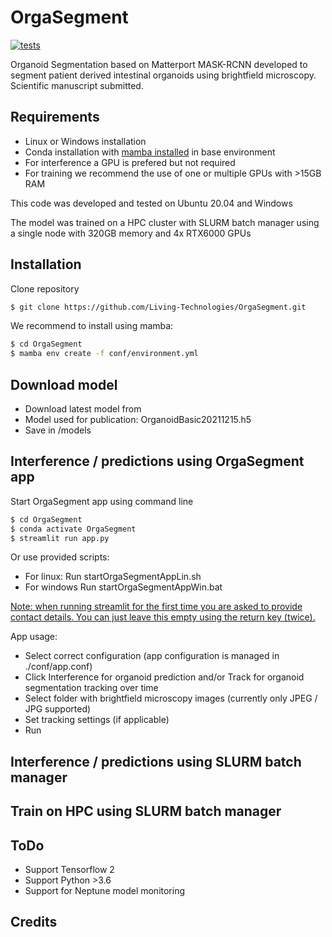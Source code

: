 # OrgaSegment
[![tests](https://github.com/Living-Technologies/OrgaSegment/actions/workflows/test.yml/badge.svg?branch=master)](https://github.com/Living-Technologies/OrgaSegment/actions)

Organoid Segmentation based on Matterport MASK-RCNN developed to segment patient derived intestinal organoids using brightfield microscopy.
Scientific manuscript submitted.  

## Requirements

* Linux or Windows installation
* Conda installation with [mamba installed](https://mamba.readthedocs.io/en/latest/installation.html) in base environment
* For interference a GPU is prefered but not required
* For training we recommend the use of one or multiple GPUs with >15GB RAM

This code was developed and tested on Ubuntu 20.04 and Windows

The model was trained on a HPC cluster with SLURM batch manager using a single node with 320GB memory and 4x RTX6000 GPUs

## Installation

Clone repository
```sh
$ git clone https://github.com/Living-Technologies/OrgaSegment.git
```

We recommend to install using mamba:
```sh
$ cd OrgaSegment
$ mamba env create -f conf/environment.yml
```

## Download model

* Download latest model from
* Model used for publication: OrganoidBasic20211215.h5
* Save in /models

## Interference / predictions using OrgaSegment app

Start OrgaSegment app using command line
```sh
$ cd OrgaSegment
$ conda activate OrgaSegment
$ streamlit run app.py
```
Or use provided scripts:
* For linux: Run startOrgaSegmentAppLin.sh
* For windows Run startOrgaSegmentAppWin.bat

<u>Note: when running streamlit for the first time you are asked to provide contact details. You can just leave this empty using the return key (twice).</u>

App usage:
* Select correct configuration (app configuration is managed in ./conf/app.conf)
* Click Interference for organoid prediction and/or Track for organoid segmentation tracking over time
* Select folder with brightfield microscopy images (currently only JPEG / JPG supported)
* Set tracking settings (if applicable)
* Run


## Interference / predictions using SLURM batch manager



## Train on HPC using SLURM batch manager


## ToDo
* Support Tensorflow 2
* Support Python >3.6
* Support for Neptune model monitoring

## Credits
